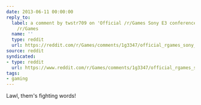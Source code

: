 ```yaml
---
date: 2013-06-11 00:00:00
reply_to:
  label: a comment by twstr709 on 'Official /r/Games Sony E3 conference thread.' on
    /r/Games
  name: ''
  type: reddit
  url: https://reddit.com/r/Games/comments/1g3347/official_rgames_sony_e3_conference_thread/cag9v43/
source: reddit
syndicated:
- type: reddit
  url: https://www.reddit.com/r/Games/comments/1g3347/official_rgames_sony_e3_conference_thread/cag9wlq/
tags:
- gaming
---
```


Lawl, them's fighting words!